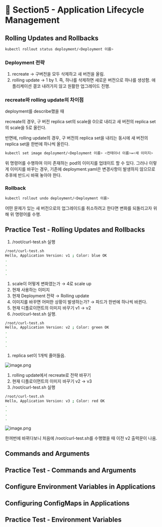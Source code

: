 # 🍨 Section5 - Application Lifecycle Management

## Rolling Updates and Rollbacks


```bash
kubectl rollout status deployment/<Deployment 이름>
```


### Deployment 전략

1. recreate → 구버전을 모두 삭제하고 새 버전을 올림.
2. rolling update → 1 by 1. 즉, 하나를 삭제하면 새로운 버전으로 하나를 생성함. 애플리케이션 결코 내려가지 않고 원활한 업그레이드 진행.

### recreate와 rolling update의 차이점


deployment를 describe했을 때


recreate의 경우, 구 버전 replica set의 scale을 0으로 내리고 새 버전의  replica set의 scale을 5로 올린다.


반면에, rolling update의 경우, 구 버전의 replica set을 내리는 동시에 새 버전의 replica set을 한번에 하나씩 올린다.


```bash
kubectl set image deployment/<Deployment 이름> <컨테이너 이름>=<새 이미지>
```


위 명령어를 수행하여 이미 존재하는 pod의 이미지를 업데이트 할 수 있다. 그러나 이렇게 이미지를 바꾸는 경우, 기존에 deployment.yaml은 변경사항이 발생하지 않으므로 추후에 반드시 바꿔 놓아야 한다.


### Rollback


```bash
kubectl rollout undo deployment/<Deployment 이름>
```


어떤 문제가 있는 새 버전으로의 업그레이드를 취소하려고 한다면 변화를 되돌리고자 위해 위 명령어를 수행.


## Practice Test - Rolling Updates and Rollbacks

1. /root/curl-test.sh 실행

```bash
/root/curl-test.sh
Hello, Application Version: v1 ; Color: blue OK
.
.
.
.
```

1. scale이 어떻게 변화였는가 → 4로 scale up
2. 현재 사용하는 이미지
3. 현재 Deployment 전략 → Rolling update
4. 이미지를 바꾸면 어떠한 상황이 발생하는가? → 파드가 한번에 하나씩 바뀐다.
5. 현재 디플로이먼트의 이미지 바꾸기  v1 → v2
6. /root/curl-test.sh 실행.

```bash
/root/curl-test.sh
Hello, Application Version: v2 ; Color: green OK
.
.
.
.
```

1. replica set이 1개씩 줄어들음.

![image.png](https://prod-files-secure.s3.us-west-2.amazonaws.com/b2ea2032-00e9-4883-a13b-cb03cf5b2334/977ac0a0-6f7e-4aae-99ae-af3cd4e061cf/image.png?X-Amz-Algorithm=AWS4-HMAC-SHA256&X-Amz-Content-Sha256=UNSIGNED-PAYLOAD&X-Amz-Credential=ASIAZI2LB466SVIGQ4MC%2F20250218%2Fus-west-2%2Fs3%2Faws4_request&X-Amz-Date=20250218T122103Z&X-Amz-Expires=3600&X-Amz-Security-Token=IQoJb3JpZ2luX2VjEGQaCXVzLXdlc3QtMiJHMEUCIFr8zGnAcEaS%2BrVT3d9Ev%2BziRcYEYl8%2B8IzbzxZ%2FXrDQAiEA9XvMwG0Qnou1lFZ%2BCGGzgelCHyLnX8mV8YPLRdxcxDwqiAQIjf%2F%2F%2F%2F%2F%2F%2F%2F%2F%2FARAAGgw2Mzc0MjMxODM4MDUiDEjWcWCFzJ7fNTHgwircA6yLStuUDfr1g7b2C5kutgnZUGf%2FzRg1k39PkcqNWYKiN2tw1dZYKo4eaB4YWIhvu4%2F4ZvkBYmyBpS2g%2F7AlrDV648L31GdU92uC3GmxFHjtcLj7l29cUdyYdL4vS1%2FVJluY9lKOgACvV8Krn0hylunjW1oy5PFlTIgcOYSsRmr5JPvbSoepYqwqU5ziE7UvgazjLT3TxAqKJFoQq%2FpusWneJH8b0FOF4Xew%2F2DWUmAdCe5DT1hQico2Zly2JvRIzs6cHV3wig4MhwvNQekWkIFjV3E8mwxZCenLqe363Wse7%2Fr9C54Ykgsz%2F9gM4UVvB8j1olnGYGytLz8cwZIH1zgIBrbElPYePS3Or2EQL014uNOXVm8zCcB9Bc2YYLbazHJslM8QF%2FY38TfqsPL%2BG1wEdSqoZWMV7c1RsQzvx1fSpJpxhwi86yI3Phrm%2Bvy95eCa5uhSMXxPzA44PJgNJ8cRL0JFp2R4BhxNomoF1Ava%2BKy%2FA56CpuKBlhbbBCRXYUISJH%2Bw54jZ%2Fs0TfOlTGdyZ3BtcLuFyHjKNHJgapvuWUZTvY9SB4zBca%2BfMSG9CrjNpKWfO73H1rSm8WPTkphAx7GYPnAw4raHiRkAKzLx5%2FDCda4IRDsfA4B2aMKTb0b0GOqUB3wg49WmhcFNTWlCzyFhR1rqSLleCZa7QzBC277%2FrDwCdsX%2FaMQ8NzXBilbGzB9X20rnzZv%2BjLJSSGBkr7WHv4LWyEoGYVZRBOc01%2FHkNLrSYUaqUyLU%2Bkn%2FfSZJK%2BaxxaL0DNO6xHYS%2FViTG7vk%2FRN2ZDjzlVMoqyp7iNq5LR3qzWKypL5FY8qlZKD5ziXHtslEkW%2FF7b6vmMXQ4eH0i3kbTD3IY&X-Amz-Signature=32d28c45dfa3c16a13b412ada1fbbb30c34113ea9d33fe55ffc9ab89e3f2d26b&X-Amz-SignedHeaders=host&x-id=GetObject)

1. rolling update에서 recreate로 전략 바꾸기
2. 현재 디플로이먼트의 이미지 바꾸기 v2 → v3
3. /root/curl-test.sh 실행

```bash
/root/curl-test.sh
Hello, Application Version: v3 ; Color: red OK
.
.
.
.
```


![image.png](https://prod-files-secure.s3.us-west-2.amazonaws.com/b2ea2032-00e9-4883-a13b-cb03cf5b2334/05c9a172-cfaa-4570-8937-288b1d07d12d/image.png?X-Amz-Algorithm=AWS4-HMAC-SHA256&X-Amz-Content-Sha256=UNSIGNED-PAYLOAD&X-Amz-Credential=ASIAZI2LB466SVIGQ4MC%2F20250218%2Fus-west-2%2Fs3%2Faws4_request&X-Amz-Date=20250218T122103Z&X-Amz-Expires=3600&X-Amz-Security-Token=IQoJb3JpZ2luX2VjEGQaCXVzLXdlc3QtMiJHMEUCIFr8zGnAcEaS%2BrVT3d9Ev%2BziRcYEYl8%2B8IzbzxZ%2FXrDQAiEA9XvMwG0Qnou1lFZ%2BCGGzgelCHyLnX8mV8YPLRdxcxDwqiAQIjf%2F%2F%2F%2F%2F%2F%2F%2F%2F%2FARAAGgw2Mzc0MjMxODM4MDUiDEjWcWCFzJ7fNTHgwircA6yLStuUDfr1g7b2C5kutgnZUGf%2FzRg1k39PkcqNWYKiN2tw1dZYKo4eaB4YWIhvu4%2F4ZvkBYmyBpS2g%2F7AlrDV648L31GdU92uC3GmxFHjtcLj7l29cUdyYdL4vS1%2FVJluY9lKOgACvV8Krn0hylunjW1oy5PFlTIgcOYSsRmr5JPvbSoepYqwqU5ziE7UvgazjLT3TxAqKJFoQq%2FpusWneJH8b0FOF4Xew%2F2DWUmAdCe5DT1hQico2Zly2JvRIzs6cHV3wig4MhwvNQekWkIFjV3E8mwxZCenLqe363Wse7%2Fr9C54Ykgsz%2F9gM4UVvB8j1olnGYGytLz8cwZIH1zgIBrbElPYePS3Or2EQL014uNOXVm8zCcB9Bc2YYLbazHJslM8QF%2FY38TfqsPL%2BG1wEdSqoZWMV7c1RsQzvx1fSpJpxhwi86yI3Phrm%2Bvy95eCa5uhSMXxPzA44PJgNJ8cRL0JFp2R4BhxNomoF1Ava%2BKy%2FA56CpuKBlhbbBCRXYUISJH%2Bw54jZ%2Fs0TfOlTGdyZ3BtcLuFyHjKNHJgapvuWUZTvY9SB4zBca%2BfMSG9CrjNpKWfO73H1rSm8WPTkphAx7GYPnAw4raHiRkAKzLx5%2FDCda4IRDsfA4B2aMKTb0b0GOqUB3wg49WmhcFNTWlCzyFhR1rqSLleCZa7QzBC277%2FrDwCdsX%2FaMQ8NzXBilbGzB9X20rnzZv%2BjLJSSGBkr7WHv4LWyEoGYVZRBOc01%2FHkNLrSYUaqUyLU%2Bkn%2FfSZJK%2BaxxaL0DNO6xHYS%2FViTG7vk%2FRN2ZDjzlVMoqyp7iNq5LR3qzWKypL5FY8qlZKD5ziXHtslEkW%2FF7b6vmMXQ4eH0i3kbTD3IY&X-Amz-Signature=8b2e89280a5398ffcc95a5a3122bb7d5a85197abe4de03d121322f2a5689eb73&X-Amz-SignedHeaders=host&x-id=GetObject)


한꺼번에 바뀌다보니 처음에 /root/curl-test.sh를 수행했을 때 이전 v2 출력문이 나옴.


## Commands and Arguments


## Practice Test - Commands and Arguments


## Configure Environment Variables in Applications


## Configuring ConfigMaps in Applications


## Practice Test - Environment Variables

